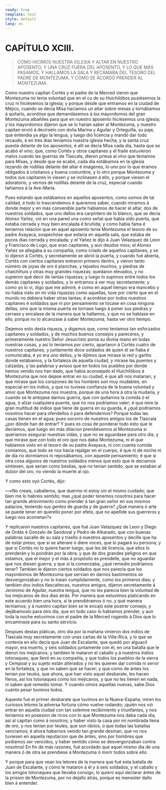 ```yaml
---
ready: true
template: text
style: default
lang: es
---
```


# CAPÍTULO XCIII.

> CÓMO HICIMOS NUESTRA IGLESIA Y ALTAR EN NUESTRO APOSENTO, Y UNA
> CRUZ FUERA DEL APOSENTO, Y LO QUE MÁS PASAMOS, Y HALLAMOS LA SALA Y
> RECÁMARA DEL TESORO DEL PADRE DE MONTEZUMA, Y CÓMO SE ACORDÓ PRENDER AL
> MONTEZUMA.


Como nuestro capitan Cortés y el padre de la Merced vieron que
Montezuma no tenia voluntad que en el cu de su Huichilóbos pusiésemos
la cruz ni hiciésemos la iglesia; y porque desde que entramos en la
ciudad de Méjico, cuando se decia Misa haciamos un altar sobre mesas
y tornábamos á quitarlo, acordóse que demandásemos á los mayordomos
del gran Montezuma albañiles para que en nuestro aposento hiciésemos
una iglesia; y los mayordomos dijeron que se lo harian saber al
Montezuma, y nuestro capitan envió á decírselo con doña Marina y
Aguilar y Orteguilla, su paje, que entendia ya algo la lengua, y luego
dió licencia y mandó dar todo recaudo, é en tres dias teniamos nuestra
iglesia hecha, y la santa cruz puesta delante de los aposentos, é allí
se decia Misa cada dia, hasta que se acabó el vino; que, como Cortés
y otros capitanes y el fraile estuvieron malos cuando las guerras de
Tlascala, dieron priesa al vino que teniamos para Misas, y desde que
se acabó, cada dia estábamos en la iglesia rezando de rodillas delante
del altar é imágenes, lo uno por lo que éramos obligados á cristianos
y buena costumbre, y lo otro porque Montezuma y todos sus capitanes lo
viesen y se inclinasen á ello, y porque viesen el adoratorio, y vernos
de rodillas delante de la cruz, especial cuando tañiamos á la Ave-María.

Pues estando que estábamos en aquellos aposentos, como somos de tal
calidad, é todo lo trascendemos é queremos saber, cuando miramos á
donde mejor y en más convenible parte habiamos de hacer el altar, dos
de nuestros soldados, que uno dellos era carpintero de lo blanco, que
se decia Alonso Yañez, vió en una pared una como señal que habia sido
puerta, que estaba cerrada y muy bien encalada é bruñida; y como habia
fama é teniamos relacion que en aquel aposento tenia Montezuma el
tesoro de su padre Axayaca, sospechóse que estaria en aquella sala,
que estaba de pocos dias cerrada y encalada; y el Yañez le dijo á
Juan Velazquez de Leon y Francisco de Lugo, que eran capitanes, y aun
deudos mios; el Alonso Yañez se allegaba á su compañía, como criado de
aquellos capitanes, y se lo dijeron á Cortés, y secretamente se abrió
la puerta, y cuando fué abierta, Cortés con ciertos capitanes entraron
primero dentro, y vieron tanto número de joyas de oro é planchas, y
tejuelos muchos, y piedras de chalchihuis y otras muy grandes riquezas;
quedaron elevados, y no supieron qué decir de tantas riquezas; y luego
lo supimos entre todos los demás capitanes y soldados, y lo entramos
á ver muy secretamente; y como yo lo vi, digo que me admiré, é como
en aquel tiempo era mancebo y no habia visto en mi vida riquezas como
aquellas, tuve por cierto que en el mundo no debiera haber otras
tantas; é acordóse por todos nuestros capitanes é soldados que ni por
pensamiento se tocase en cosa ninguna dellas, sino que la misma puerta
se tornase luego á poner sus piedras y cerrase y encalase de la manera
que la hallamos, y que no se hablase en ello, porque no lo alcanzase á
saber Montezuma, hasta ver otro tiempo.

Dejemos esto desta riqueza, y digamos que, como teniamos tan esforzados
capitanes y soldados, y de muchos buenos consejos y pareceres, y
primeramente nuestro Señor Jesucristo ponia su divina mano en todas
nuestras cosas, y así lo teniamos por cierto, apartaron á Cortés
cuatro de nuestros capitanes, y juntamente doce soldados de quien él
se fiaba é comunicaba, é yo era uno dellos, y le dijimos que mirase
la red y garlito donde estábamos, y la fortaleza de aquella ciudad, y
mirase las puentes y calzadas, y las palabras y avisos que en todos
los pueblos por donde hemos venido nos han dado, que habia aconsejado
el Huichilóbos á Montezuma que nos dejase entrar en su ciudad, é que
allí nos matarian, y que mirase que los corazones de los hombres son
muy mudables, en especial en los indios, y que no tuviese confianza
de la buena voluntad y amor que Montezuma nos muestra, porque de una
hora á otra la mudaria, y cuando se le antojase darnos guerra, que con
quitarnos la comida ó el agua, ó alzar cualquiera puente, que no nos
podriamos valer; é que mire la gran multitud de indios que tiene de
guerra en su guarda, é ¿qué podriamos nosotros hacer para ofendellos
ó para defendernos? Porque todas las casas tienen en el agua; pues
socorro de nuestros amigos los de Tlascala ¿por dónde han de entrar?
Y pues es cosa de ponderar todo esto que le deciamos, que luego sin
más dilacion prendiésemos al Montezuma si queriamos asegurar nuestras
vidas, y que no se aguardase para otro dia, y que mirase que con todo
el oro que nos daba Montezuma, ni el que habiamos visto en el tesoro
de su padre Axayaca, ni con cuanta comida comiamos, que todo se nos
hacia rejalgar en el cuerpo, é que ni de noche ni de dia no dormiamos
ni reposábamos, con aqueste pensamiento; é que si otra cosa algunos de
nuestros soldados ménos que esto que le deciamos sintiesen, que serian
como bestias, que no tenian sentido, que se estaban al dulzor del oro,
no viendo la muerte al ojo.

Y como esto oyó Cortés, dijo:

—«No creais, caballeros, que duermo ni estoy sin el mismo cuidado; que
bien me lo habreis sentido; mas ¿qué poder tenemos nosotros para hacer
tan grande atrevimiento como prender á tan gran señor en sus mismos
palacios, teniendo sus gentes de guarda y de guerra? ¿Qué manera ó
arte se puede tener en querello poner por efeto, que no apellide sus
guerreros y luego nos acometan?»

Y replicaron nuestros capitanes, que fué Juan Velazquez de Leon y
Diego de Ordás é Gonzalo de Sandoval y Pedro de Albarado, que con
buenas palabras sacalle de su sala y traello á nuestros aposentos y
decille que ha de estar preso; que si se alterare ó diere voces, que
lo pagará su persona; y que si Cortés no lo quiere hacer luego, que
les dé licencia, que ellos lo prenderán y lo pondrán por la obra; y
que de dos grandes peligros en que estamos, que el mejor y el más á
propósito es prendelle, que no aguardar que nos diesen guerra; y que si
la comenzaba, ¿qué remedio podriamos tener? Tambien le dijeron ciertos
soldados que nos parecia que los mayordomos de Montezuma que servian
en darnos bastimentos se desvergonzaban y no lo traian cumplidamente,
como los primeros dias; y tambien dos indios tlascaltecas, nuestros
amigos, dijeron secretamente á Jerónimo de Aguilar, nuestra lengua, que
no les parecia bien la voluntad de los mejicanos de dos dias atrás.
Por manera que estuvimos platicando en este acuerdo bien una hora, si
le prendiéramos ó no, y qué manera terniamos; y á nuestro capitan bien
se le encajó este postrer consejo, y dejábamoslo para otro dia, que
en todo caso lo habiamos prender, y aun toda la noche estuvimos con
el padre de la Merced rogando á Dios que lo encaminase para su santo
servicio.

Despues destas pláticas, otro dia por la mañana vinieron dos indios
de Tlascala muy secretamente con unas cartas de la Villa-Rica, y lo
que se contenia en ello decia que Juan de Escalante, que quedó por
alguacil mayor, era muerto, y seis soldados juntamente con él, en una
batalla que le dieron los mejicanos; y tambien le mataron el caballo
y á nuestros indios totonaques, que llevó en su compañía, y que todos
los pueblos de la sierra y Cempoal y su sujeto están alterados y no les
quieren dar comida ni servir en la fortaleza, y que no saben qué se
hacer; y que como de ántes los tenian por teules, que ahora, que han
visto aquel desbarate, les hacen fieros, así los totonaques como los
mejicanos, y que no les tienen en nada, ni saben qué remedio tomar. Y
cuando oimos aquellas nuevas, sabe Dios cuánto pesar tuvimos todos.

Aqueste fué el primer desbarate que tuvimos en la Nueva-España; miren
los curiosos letores la adversa fortuna cómo vuelve rodando; ¡quién
nos vió entrar en aquella ciudad con tan solemne recibimiento y
triunfantes, y nos teniamos en posesion de ricos con lo que Montezuma
nos daba cada dia, así al capitan como á nosotros; y haber visto la
casa por mí nombrada llena de oro, y nos tenian por teules, que son
ídolos, ú que todas las batallas venciamos; é ahora habernos venido tan
grande desman, que no nos tuviesen en aquella reputacion que de ántes,
sino por hombres que podiamos ser vencidos, y haber sentido cómo se
desvergonzaban contra nosotros! En fin de más razones, fué acordado
que aquel mismo dia de una manera ó de otra se prendiese á Montezuma ó
morir todos sobre ello.

Y porque para que vean los letores de la manera que fué esta batalla
de Juan de Escalante, y cómo le mataron á él y á seis soldados, y el
caballo y los amigos totonaques que llevaba consigo, lo quiero aquí
declarar ántes de la prision de Montezuma, por no dejallo atrás, porque
es menester dallo bien á entender.
